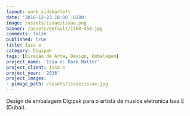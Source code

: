 ```yaml
---
layout: work_sidebarleft
date: '2016-12-23 18:00 -0200'
image: /assets/issae/issae.png
banner: /assets/default/1160-450.jpg
comments: false
published: true
title: Issa e
category: Digipak
tags: [Direção de Arte, Design, Embalagem]
project_name: 'Issa e: Dark Matter'
project_client: Issa e
project_year: '2016'
project_images:
- pimage_path: /assets/issae/issae.jpg
---
```

Design de embalagem Digipak para o artista de musica eletronica Issa E (Dubai).
